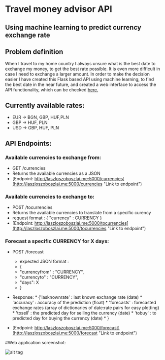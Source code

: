 # Travel money advisor API
## Using machine learning to predict currency exchange rate

## Problem definition
When I travel to my home country I always unsure what is the best date
to exchange my money, to get the best rate possible. It is even more difficult
in case I need to exchange a larger amount. In order to make the decision easier 
I have created this Flask based API using machine learning, to find the best date in the near future, 
and created a web interface to access the API functionality, which can be checked [here.](http://laszloszoboszlai.me/travelmoney "Link to travelmoney webapp")
  

## Currently available rates:
* EUR -> BGN, GBP, HUF,PLN
* GBP -> HUF, PLN
* USD -> GBP, HUF, PLN

## API Endpoints:
### Available currencies to exchange from:
* GET /currencies   
* Returns the available currencies as a JSON 
* [Endpoint: http://laszloszoboszlai.me:5000/currencies](http://laszloszoboszlai.me:5000/currencies "Link to endpoint")

### Available currencies to exchange to:
* POST /tocurrencies   
* Returns the available currencies to translate from a specific curency
* request format : { "currency" : CURRENCY } 
* [Endpoint: http://laszloszoboszlai.me:5000/tocurrencies](http://laszloszoboszlai.me:5000/tocurrencies "Link to endpoint")

### Forecast a specific CURRENCY for X days:
* POST /forecast
	* expected JSON format : 
	* { 
	* "currencyfrom" : "CURRENCY",
	* "currencyto" : "CURRENCY",
    * "days": X
    * }
* Response:
		*   {'lasknownrate' : last known exchange rate (date)
        *    'accuracy' : accuracy of the prediction (float)
        *    'forecasts' : forecasted exchange rates (array of dictionaries of date:rate pairs for easy plotting)
        *    'tosell' : the predicted day for selling the currency (date)
        *    'tobuy' : to predicted day for buying the currency (date)
        *    }
	
* [Endpoint: http://laszloszoboszlai.me:5000/forecast](http://laszloszoboszlai.me:5000/forecast "Link to endpoint")

#Web application screenshot: 

![alt tag](http://laszloszoboszlai.me/travelmoney/main_screen.png)